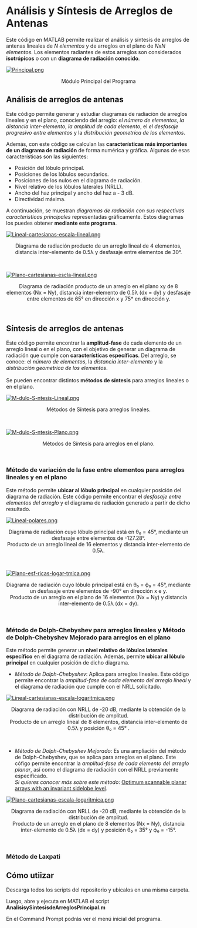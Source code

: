 # Análisis y Síntesis de Arreglos de Antenas
Este código en MATLAB permite realizar el análisis y síntesis de arreglos de antenas lineales de *N elementos* y de arreglos en el plano de *NxN elementos*. Los elementos radiantes de estos arreglos son considerados **isotrópicos** o con un **diagrama de radiación conocido**. <br>


[![Principal.png](https://i.postimg.cc/g0dv0MhM/Principal.png)](https://postimg.cc/k21V1vf8)
<p align="center">
 Módulo Principal del Programa
</p> 

## Análisis de arreglos de antenas
Este código permite generar y estudiar diagramas de radiación de arreglos lineales y en el plano, conociendo del arreglo: *el número de elementos*, *la distancia inter-elemento*, *la amplitud de cada elemento*, el *el desfasaje progresivo entre elementos* y la *distribución geometríca de los elementos*.

Además, con este código se calculan las **características más importantes de un diagrama de radiación** de forma numérica y gráfica. Algunas de esas características son las siguientes: 
- Posición del lóbulo principal.
- Posiciones de los lóbulos secundarios.
- Posiciones de los nulos en el diagrama de radiación.
- Nivel relativo de los lóbulos laterales (NRLL).
- Ancho del haz principal y ancho del haz a - 3 dB.
- Directividad máxima.

A continuación, se muestran *diagramas de radiación con sus respectivas características principales* representadas gráficamente. Estos diagramas los puedes obtener **mediante este programa**.

[![Lineal-cartesianas-escala-lineal.png](https://i.postimg.cc/Wb8Dn2q7/Lineal-cartesianas-escala-lineal.png)](https://postimg.cc/JGy47Cqy)
<p align="center">
 Diagrama de radiación producto de un arreglo lineal de 4 elementos, distancia inter-elemento de 0.5λ y desfasaje entre elementos de 30°.
</p> <br>

[![Plano-cartesianas-escla-lineal.png](https://i.postimg.cc/k4jJS5pV/Plano-cartesianas-escla-lineal.png)](https://postimg.cc/wymY89HH)
<p align="center">
 Diagrama de radiación producto de un arreglo en el plano xy de 8 elementos (Nx = Ny), distancia inter-elemento de 0.5λ (dx = dy) y desfasaje entre elementos de 65° en dirección x y 75* en dirección y.
</p> <br>

## Síntesis de arreglos de antenas
Este código permite encontrar la **amplitud-fase** de cada elemento de un arreglo lineal o en el plano, con el objetivo de generar un diagrama de radiación que cumple con **características específicas**. Del arreglo, se conoce: el *número de elementos*, la *distancia inter-elemento* y la *distribución geometríca de los elementos*. <br>         
Se pueden encontrar distintos **métodos de síntesis** para arreglos lineales o en el plano. <br>

[![M-dulo-S-ntesis-Lineal.png](https://i.postimg.cc/T1bTsv9Q/M-dulo-S-ntesis-Lineal.png)](https://postimg.cc/7JxvCcjT)
<p align="center">
 Métodos de Síntesis para arreglos lineales.
</p> <br>

[![M-dulo-S-ntesis-Plano.png](https://i.postimg.cc/jqfKtKH4/M-dulo-S-ntesis-Plano.png)](https://postimg.cc/qgpWxPZN)
<p align="center">
 Métodos de Síntesis para arreglos en el plano.
</p> <br>

### Método de variación de la fase entre elementos para arreglos lineales y en el plano
Este método permite **ubicar al lóbulo principal** en cualquier posición del diagrama de radiación. Este código permite encontrar el *desfasaje entre elementos del arreglo* y el diagrama de radiación generado a partir de dicho resultado.

[![Lineal-polares.png](https://i.postimg.cc/MTfpRQhn/Lineal-polares.png)](https://postimg.cc/k69CPBMC)
<p align="center">
 Diagrama de radiación cuyo lóbulo principal está en θ₀ = 45°, mediante un desfasaje entre elementos de -127.28°. <br>
 Producto de un arreglo lineal de 16 elementos y distancia inter-elemento de 0.5λ.
</p> <br>

[![Plano-esf-ricas-logar-tmica.png](https://i.postimg.cc/Pq2SZLmn/Plano-esf-ricas-logar-tmica.png)](https://postimg.cc/d7ZRcVH5)
<p align="center">
 Diagrama de radiación cuyo lóbulo principal está en θ₀ = ϕ₀ = 45°, mediante un desfasaje entre elementos de -90° en dirección x e y. <br>
 Producto de un arreglo en el plano de 16 elementos (Nx = Ny) y distancia inter-elemento de 0.5λ (dx = dy).
</p> <br>

### Método de Dolph-Chebyshev para arreglos lineales y Método de Dolph-Chebyshev Mejorado para arreglos en el plano
Este método permite generar un **nivel relativo de lóbulos laterales específico** en el diagrama de radiación. Además, permite **ubicar al lóbulo principal** en cualquier posición de dicho diagrama. <br>

- *Método de Dolph-Chebyshev*: Aplica para arreglos lineales. Este código permite encontrar la *amplitud-fase de cada elemento del arreglo lineal* y el diagrama de radiación que cumple con el NRLL solicitado. <br>

[![Lineal-cartesianas-escala-logaritmica.png](https://i.postimg.cc/SsmJ0s5R/Lineal-cartesianas-escala-logaritmica.png)](https://postimg.cc/QBnX1XjZ)
<p align="center">
 Diagrama de radiación con NRLL de -20 dB, mediante la obtención de la distribución de amplitud. <br>
 Producto de un arreglo lineal de 8 elementos, distancia inter-elemento de 0.5λ y posición θ₀ = 45° .
</p> <br>

- *Método de Dolph-Chebyshev Mejorado*: Es una ampliación del método de Dolph-Chebyshev, que se aplica para arreglos en el plano. Este cófigo permite encontrar la *amplitud-fase de cada elemento del arreglo planar*, así como el diagrama de radiación con el NRLL previamente especificado. <br>
*Si quieres conocer más sobre este método*: [Optimum scannable planar arrays with an invariant sidelobe level](https://ieeexplore.ieee.org/document/1448679).

[![Plano-cartesianas-escala-logaritmica.png](https://i.postimg.cc/2yK6Bx5L/Plano-cartesianas-escala-logaritmica.png)](https://postimg.cc/JHjmfZZR)
<p align="center">
 Diagrama de radiación con NRLL de -20 dB, mediante la obtención de la distribución de amplitud. <br>
 Producto de un arreglo en el plano de 8 elementos (Nx = Ny), distancia inter-elemento de 0.5λ (dx = dy) y posición θ₀ = 35° y ϕ₀ = -15°.
</p> <br>

### Método de Laxpati



## Cómo utiizar

Descarga todos los scripts del repositorio y ubicalos en una misma carpeta.

Luego, abre y ejecuta en MATLAB el script **AnalisisySintesisdeArreglosPrincipal.m**

En el Command Prompt podrás ver el menú inicial del programa.



